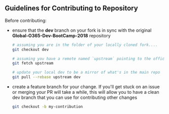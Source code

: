 ## Guidelines for Contributing to Repository

Before contributing:

- ensure that the **dev** branch on your fork is in sync with the original **Global-O365-Dev-BootCamp-2018** repository
    ```sh
    # assuming you are in the folder of your locally cloned fork....
    git checkout dev

    # assuming you have a remote named `upstream` pointing to the official **Global-O365-Dev-BootCamp-2018** repo
    git fetch upstream

    # update your local dev to be a mirror of what's in the main repo
    git pull --rebase upstream dev
    ```

- create a feature branch for your change. If you'll get stuck on an issue or merging your PR will take a while, this will allow you to have a clean dev branch that you can use for contributing other changes
    ```sh
    git checkout -b my-contribution
    ```
